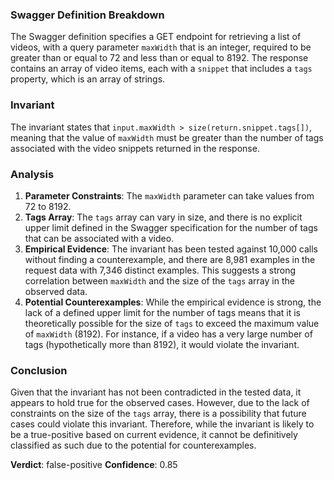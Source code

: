 ### Swagger Definition Breakdown
The Swagger definition specifies a GET endpoint for retrieving a list of videos, with a query parameter `maxWidth` that is an integer, required to be greater than or equal to 72 and less than or equal to 8192. The response contains an array of video items, each with a `snippet` that includes a `tags` property, which is an array of strings.

### Invariant
The invariant states that `input.maxWidth > size(return.snippet.tags[])`, meaning that the value of `maxWidth` must be greater than the number of tags associated with the video snippets returned in the response.

### Analysis
1. **Parameter Constraints**: The `maxWidth` parameter can take values from 72 to 8192. 
2. **Tags Array**: The `tags` array can vary in size, and there is no explicit upper limit defined in the Swagger specification for the number of tags that can be associated with a video. 
3. **Empirical Evidence**: The invariant has been tested against 10,000 calls without finding a counterexample, and there are 8,981 examples in the request data with 7,346 distinct examples. This suggests a strong correlation between `maxWidth` and the size of the `tags` array in the observed data.
4. **Potential Counterexamples**: While the empirical evidence is strong, the lack of a defined upper limit for the number of tags means that it is theoretically possible for the size of `tags` to exceed the maximum value of `maxWidth` (8192). For instance, if a video has a very large number of tags (hypothetically more than 8192), it would violate the invariant. 

### Conclusion
Given that the invariant has not been contradicted in the tested data, it appears to hold true for the observed cases. However, due to the lack of constraints on the size of the `tags` array, there is a possibility that future cases could violate this invariant. Therefore, while the invariant is likely to be a true-positive based on current evidence, it cannot be definitively classified as such due to the potential for counterexamples. 

**Verdict**: false-positive
**Confidence**: 0.85
